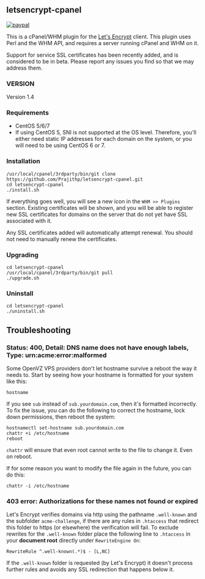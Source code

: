 ## letsencrypt-cpanel
[![paypal](https://www.paypalobjects.com/en_US/i/btn/btn_donateCC_LG.gif)](https://www.paypal.com/cgi-bin/webscr?cmd=_s-xclick&hosted_button_id=Z22KP32ZCH8D6)

This is a cPanel/WHM plugin for the [Let's Encrypt](https://letsencrypt.org/) client. This plugin uses Perl and the WHM API, and requires a server running cPanel and WHM on it.

Support for service SSL certificates has been recently added, and is considered to be in beta. Please report any issues you find so that we may address them.

### VERSION
Version 1.4

### Requirements

- CentOS 5/6/7
- If using CentOS 5, SNI is not supported at the OS level. Therefore, you'll either need static IP addresses for each domain on the system, or you will need to be using CentOS 6 or 7.

### Installation

```
/usr/local/cpanel/3rdparty/bin/git clone https://github.com/Prajithp/letsencrypt-cpanel.git
cd letsencrypt-cpanel
./install.sh
```

If everything goes well, you will see a new icon in the `WHM >> Plugins` section. Existing certificates will be shown, and you will be able to register new SSL certificates for domains on the server that do not yet have SSL associated with it.

Any SSL certificates added will automatically attempt renewal. You should not need to manually renew the certificates.

### Upgrading
	
```
cd letsencrypt-cpanel
/usr/local/cpanel/3rdparty/bin/git pull
./upgrade.sh
```

### Uninstall
	
```
cd letsencrypt-cpanel
./uninstall.sh
```

## Troubleshooting

### Status: 400, Detail: DNS name does not have enough labels, Type: urn:acme:error:malformed

Some OpenVZ VPS providers don't let hostname survive a reboot the way it needs to. Start by seeing how your hostname is formatted for your system like this:

```
hostname
```

If you see `sub` instead of `sub.yourdomain.com`, then it's formatted incorrectly. To fix the issue, you can do the following to correct the hostname, lock down permissions, then reboot the system:

```
hostnamectl set-hostname sub.yourdomain.com
chattr +i /etc/hostname
reboot
```

`chattr` will ensure that even root cannot write to the file to change it. Even on reboot.

If for some reason you want to modify the file again in the future, you can do this:

```
chattr -i /etc/hostname
```

### 403 error: Authorizations for these names not found or expired

Let's Encrypt verifies domains via http using the pathname `.well-known` and the subfolder `acme-challenge`, if there are any rules in `.htaccess` that redirect this folder to https (or elsewhere) the verification will fail. To exclude rewrites for the `.well-known` folder place the following line to `.htaccess` in your **document root** directly under `RewriteEngine On`:

```
RewriteRule ^.well-known(.*)$ - [L,NC]
```

If the `.well-known` folder is requested (by Let's Encrypt) it doesn't process further rules and avoids any SSL redirection that happens below it.
